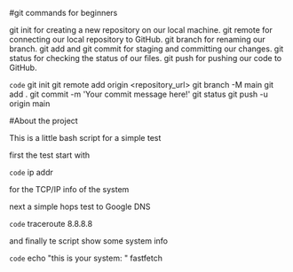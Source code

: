 #git commands for beginners

git init for creating a new repository on our local machine.
git remote for connecting our local repository to GitHub.
git branch for renaming our branch.
git add and git commit for staging and committing our changes.
git status for checking the status of our files.
git push for pushing our code to GitHub.

`code`
git init
git remote add origin <repository_url>
git branch -M main
git add .
git commit -m 'Your commit message here!'
git status
git push -u origin main

#About the project

This is a  little bash script for a simple test

first the test start with 

`code`
ip addr

for the TCP/IP info  of the system

next a simple  hops test to Google DNS 

`code`
traceroute 8.8.8.8


and finally te script show some system info

`code`
echo "this is your system: "
fastfetch



